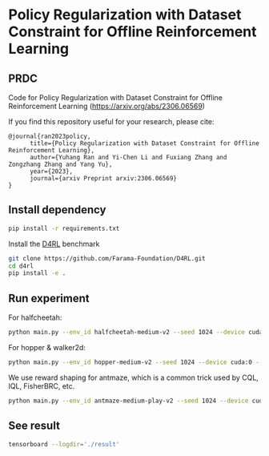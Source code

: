 # Policy Regularization with Dataset Constraint for Offline Reinforcement Learning



## PRDC

Code for Policy Regularization with Dataset Constraint for Offline Reinforcement Learning (https://arxiv.org/abs/2306.06569)

If you find this repository useful for your research, please cite:

```
@journal{ran2023policy,
      title={Policy Regularization with Dataset Constraint for Offline Reinforcement Learning}, 
      author={Yuhang Ran and Yi-Chen Li and Fuxiang Zhang and Zongzhang Zhang and Yang Yu},
      year={2023},
      journal={arxiv Preprint arxiv:2306.06569}
}
```



## Install dependency

```bash
pip install -r requirements.txt
```

Install the [D4RL](https://github.com/Farama-Foundation/D4RL) benchmark

```bash
git clone https://github.com/Farama-Foundation/D4RL.git
cd d4rl
pip install -e .
```

## Run experiment

For halfcheetah:

```bash
python main.py --env_id halfcheetah-medium-v2 --seed 1024 --device cuda:0 --alpha 40.0 --beta 2.0 --k 1
```

For hopper & walker2d:

```bash
python main.py --env_id hopper-medium-v2 --seed 1024 --device cuda:0 --alpha 2.5 --beta 2.0 --k 1
```

We use reward shaping for antmaze, which is a common trick used by CQL, IQL, FisherBRC, etc.

```bash
python main.py --env_id antmaze-medium-play-v2 --seed 1024 --device cuda:0 --alpha 7.5 --beta 7.5 --k 1 --scale=10000 --shift=-1
```



## See result

```bash
tensorboard --logdir='./result'
```





